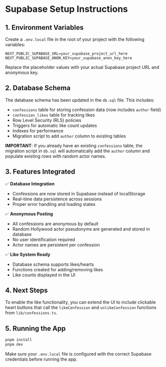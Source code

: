 # Supabase Setup Instructions

## 1. Environment Variables

Create a `.env.local` file in the root of your project with the following variables:

```env
NEXT_PUBLIC_SUPABASE_URL=your_supabase_project_url_here
NEXT_PUBLIC_SUPABASE_ANON_KEY=your_supabase_anon_key_here
```

Replace the placeholder values with your actual Supabase project URL and anonymous key.

## 2. Database Schema

The database schema has been updated in the `db.sql` file. This includes:

- `confessions` table for storing confession data (now includes `author` field)
- `confession_likes` table for tracking likes
- Row Level Security (RLS) policies
- Triggers for automatic like count updates
- Indexes for performance
- Migration script to add `author` column to existing tables

**IMPORTANT**: If you already have an existing `confessions` table, the migration script in `db.sql` will automatically add the `author` column and populate existing rows with random actor names.

## 3. Features Integrated

✅ **Database Integration**
- Confessions are now stored in Supabase instead of localStorage
- Real-time data persistence across sessions
- Proper error handling and loading states

✅ **Anonymous Posting**
- All confessions are anonymous by default
- Random Hollywood actor pseudonyms are generated and stored in database
- No user identification required
- Actor names are persistent per confession

✅ **Like System Ready**
- Database schema supports likes/hearts
- Functions created for adding/removing likes
- Like counts displayed in the UI

## 4. Next Steps

To enable the like functionality, you can extend the UI to include clickable heart buttons that call the `likeConfession` and `unlikeConfession` functions from `lib/confessions.ts`.

## 5. Running the App

```bash
pnpm install
pnpm dev
```

Make sure your `.env.local` file is configured with the correct Supabase credentials before running the app.
